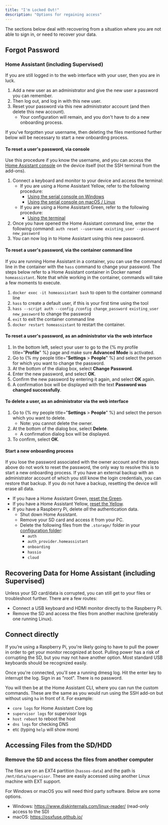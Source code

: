 ```yaml
---
title: "I'm Locked Out!"
description: "Options for regaining access"
---
```


The sections below deal with recovering from a situation where you are not able to sign in,
or need to recover your data.

## Forgot Password

### Home Assistant (including Supervised)

If you are still logged in to the web interface with your user, then you are in luck.

1. Add a new user as an administrator and give the new user a password you can remember.
2. Then log out, and log in with this new user.
3. Reset your password via this new administrator account (and then delete this new account).
   - Your configuration will remain, and you don't have to do a new onboarding process.

If you’ve forgotten your username, then deleting the files mentioned further below will be necessary to start a new onboarding process.

#### To reset a user's password, via console

Use this procedure if you know the username, and you can access the [Home Assistant console](/hassio/commandline/) on the device itself (not the SSH terminal from the add-ons). 

1. Connect a keyboard and monitor to your device and access the terminal:
   - If you are using a Home Assistant Yellow, refer to the following procedure:
     - [Using the serial console on Windows](https://yellow.home-assistant.io/guides/use-serial-console-windows/)
     - [Using the serial console on macOS / Linux](https://yellow.home-assistant.io/guides/use-serial-console-linux-macos/)
   - If you are using a Home Assistant Green, refer to the following procedure:
     - [Using the terminal](https://green.home-assistant.io/guides/use-terminal/)
2. Once you have opened the Home Assistant command line, enter the following command:
      `auth reset --username existing_user --password new_password`
3. You can now log in to Home Assistant using this new password.

#### To reset a user's password, via the container command line

If you are running Home Assistant in a container, you can use the command line in the container with the `hass` command to change your password. The steps below refer to a Home Assistant container in Docker named `homeassistant`. Note that while working in the container, commands will take a few moments to execute.
  
1. `docker exec -it homeassistant bash` to open to the container command line
2. `hass` to create a default user, if this is your first time using the tool
3. `hass --script auth --config /config change_password existing_user new_password` to change the password
4. `exit` to exit the container command line
5. `docker restart homeassistant` to restart the container.

#### To reset a user's password, as an administrator via the web interface

1. In the bottom left, select your user to go to the {% my profile title="**Profile**" %} page and make sure **Advanced Mode** is activated.
2. Go to {% my people title="**Settings** > **People**" %} and select the person for which you want to change the password.
3. At the bottom of the dialog box, select **Change Password**.
4. Enter the new password, and select **OK**.
5. Confirm the new password by entering it again, and select **OK** again.
6. A confirmation box will be displayed with the text **Password was changed successfully**.

#### To delete a user, as an administrator via the web interface

1. Go to {% my people title="**Settings** > **People**" %} and select the person which you want to delete.
   - Note: you cannot delete the owner.
2. At the bottom of the dialog box, select **Delete**.
   - A confirmation dialog box will be displayed.
3. To confirm, select **OK**.

#### Start a new onboarding process

If you lose the password associated with the owner account and the steps above do not work to reset the password, the only way to resolve this is to start a new onboarding process. If you have an external backup with an administrator account of which you still know the login credentials, you can restore that backup. If you do not have a backup, resetting the device will erase all data.

- If you have a Home Assistant Green, [reset the Green](https://green.home-assistant.io/guides/reset/).
- If you have a Home Assistant Yellow, [reset the Yellow](https://yellow.home-assistant.io/guides/factory-reset/).
- If you have a Raspberry Pi, delete *all* the authentication data.
  - Shut down Home Assistant.
  - Remove your SD card and access it from your PC.
  - Delete the following files from the `.storage/` folder in your [configuration folder](/docs/configuration/):
    - `auth`
    - `auth_provider.homeassistant`
    - `onboarding`
    - `hassio`
    - `cloud`

## Recovering Data for Home Assistant (including Supervised)

Unless your SD card/data is corrupted, you can still get to your files or troubleshoot further.
There are a few routes:

- Connect a USB keyboard and HDMI monitor directly to the Raspberry Pi.
- Remove the SD and access the files from another machine (preferably one running Linux).

## Connect directly

If you’re using a Raspberry Pi, you're likely going to have to pull the power in order to get your monitor recognized at boot. Pulling power has a risk of corrupting the SD, but you may not have another option. Most standard USB keyboards should be recognized easily.

Once you're connected, you'll see a running dmesg log. Hit the enter key to interrupt the log.
Sign in as "root". There is no password.

You will then be at the Home Assistant CLI, where you can run the custom commands. These are the same as you would run using the SSH add-on but without using `ha` in front of it. For example:

- `core logs` for Home Assistant Core log
- `supervisor logs` for supervisor logs
- `host reboot` to reboot the host
- `dns logs` for checking DNS
- etc (typing `help` will show more)

## Accessing Files from the SD/HDD

### Remove the SD and access the files from another computer

The files are on an EXT4 partition (`hassos-data`) and the path is `/mnt/data/supervisor`.
These are easily accessed using another Linux machine with EXT support.

For Windows or macOS you will need third party software. Below are some options.

- Windows: <https://www.diskinternals.com/linux-reader/> (read-only access to the SD)
- macOS: <https://osxfuse.github.io/>
